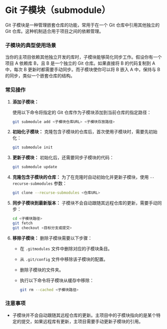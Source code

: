 # Git 子模块（submodule）

Git 子模块是一种管理嵌套仓库的功能，常用于在一个 Git 仓库中引用其他独立的 Git 仓库。这种机制适合用于项目之间的依赖管理。

### 子模块的典型使用场景

当你的主项目依赖其他独立开发的库时，子模块能够简化同步工作。假设你有一个项目 A 依赖库 B，且 B 是一个独立的 Git 仓库。如果直接将 B 的代码复制到 A 中，每次 B 更新时都需要手动同步。而子模块使你可以将 B 嵌入 A 中，保持与 B 的同步，类似一个嵌套仓库的结构。

### 常见操作

1. **添加子模块：**

   使用以下命令将指定的 Git 仓库作为子模块添加到当前仓库的指定路径：

   ```bash
   git submodule add <子模块仓库URL> <子模块存放路径>
   ```

2. **初始化子模块：**
   克隆包含子模块的仓库后，首次使用子模块时，需要先初始化：

   ```bash
   git submodule init
   ```

3. **更新子模块：**
   初始化后，还需要同步子模块的代码：

   ```bash
   git submodule update
   ```

4. **克隆包含子模块的仓库：**
   为了在克隆时自动初始化并更新子模块，使用 `--recurse-submodules` 参数：

   ```bash
   git clone --recurse-submodules <仓库URL>
   ```

5. **同步子模块到最新版本：**
   子模块不会自动跟随其远程仓库的更新，需要手动同步：

   ```bash
   cd <子模块路径>
   git fetch
   git checkout <目标分支或提交>
   ```

6. **移除子模块：**
   删除子模块需要以下步骤：

   - 在 `.gitmodules` 文件中删除对应的子模块条目。
   - 从 `.git/config` 文件中移除该子模块的配置。
   - 删除子模块的文件夹。
   - 执行以下命令将子模块从缓存中移除：

     ```bash
     git rm --cached <子模块路径>
     ```

### 注意事项

- 子模块并不会自动跟随其远程仓库的更新。主项目中的子模块指向的是某个特定的提交，如果远程库有更新，主项目需要手动更新子模块的引用。